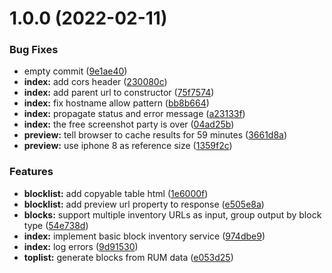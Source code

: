 # 1.0.0 (2022-02-11)


### Bug Fixes

* empty commit ([9e1ae40](https://github.com/adobe/helix-block-inventory/commit/9e1ae4089bb741e54141b9562ab912b3004fe177))
* **index:** add cors header ([230080c](https://github.com/adobe/helix-block-inventory/commit/230080cd173807f7d84786519f92ad1c7edb0c57))
* **index:** add parent url to constructor ([75f7574](https://github.com/adobe/helix-block-inventory/commit/75f75747a35a9614757a45b256785492377fcf0a))
* **index:** fix hostname allow pattern ([bb8b664](https://github.com/adobe/helix-block-inventory/commit/bb8b6643730aa49f2583a708709dc28cb460a121))
* **index:** propagate status and error message ([a23133f](https://github.com/adobe/helix-block-inventory/commit/a23133fa3678538e5d5b2bbd98ddd8f482dc1f86))
* **index:** the free screenshot party is over ([04ad25b](https://github.com/adobe/helix-block-inventory/commit/04ad25b049204488092b57ae87a1ccaaed9fe1af))
* **preview:** tell browser to cache results for 59 minutes ([3661d8a](https://github.com/adobe/helix-block-inventory/commit/3661d8a040b52d386d3469ff8da670f7e64bd3a1))
* **preview:** use iphone 8 as reference size ([1359f2c](https://github.com/adobe/helix-block-inventory/commit/1359f2ca918cb16338a32abe859e8344606e7c69))


### Features

* **blocklist:** add copyable table html ([1e6000f](https://github.com/adobe/helix-block-inventory/commit/1e6000f48f4079907015f687589a247a7a9d1183))
* **blocklist:** add preview url property to response ([e505e8a](https://github.com/adobe/helix-block-inventory/commit/e505e8a9ed8fbaefbdf730edee2ac97fcbeef76b))
* **blocks:** support multiple inventory URLs as input, group output by block type ([54e738d](https://github.com/adobe/helix-block-inventory/commit/54e738d78a85aad3ffe65541c15ab85323c63b49))
* **index:** implement basic block inventory service ([974dbe9](https://github.com/adobe/helix-block-inventory/commit/974dbe998e59f259d6e45e67e2605a90480d49ad))
* **index:** log errors ([9d91530](https://github.com/adobe/helix-block-inventory/commit/9d91530aac227ba05daba04f74e56546bee35122))
* **toplist:** generate blocks from RUM data ([e053d25](https://github.com/adobe/helix-block-inventory/commit/e053d2574d5cd023f8226bc86960bd333ba3ea1c))
